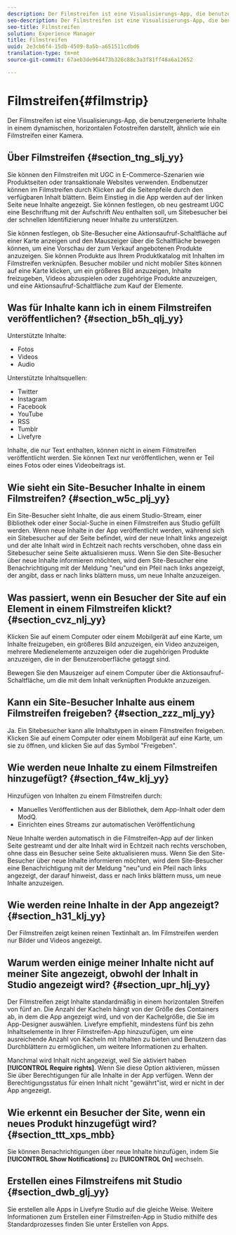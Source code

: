 ```yaml
---
description: Der Filmstreifen ist eine Visualisierungs-App, die benutzergenerierte Inhalte in einem dynamischen, horizontalen Fotostreifen darstellt, ähnlich wie ein Filmstreifen einer Kamera.
seo-description: Der Filmstreifen ist eine Visualisierungs-App, die benutzergenerierte Inhalte in einem dynamischen, horizontalen Fotostreifen darstellt, ähnlich wie ein Filmstreifen einer Kamera.
seo-title: Filmstreifen
solution: Experience Manager
title: Filmstreifen
uuid: 2e3cb6f4-15db-4509-8a5b-a651511cdbd6
translation-type: tm+mt
source-git-commit: 67aeb3de964473b326c88c3a3f81ff48a6a12652

---
```



# Filmstreifen{#filmstrip}

Der Filmstreifen ist eine Visualisierungs-App, die benutzergenerierte Inhalte in einem dynamischen, horizontalen Fotostreifen darstellt, ähnlich wie ein Filmstreifen einer Kamera.

## Über Filmstreifen {#section_tng_slj_yy}

Sie können den Filmstreifen mit UGC in E-Commerce-Szenarien wie Produktseiten oder transaktionale Websites verwenden. Endbenutzer können im Filmstreifen durch Klicken auf die Seitenpfeile durch den verfügbaren Inhalt blättern. Beim Einstieg in die App werden auf der linken Seite neue Inhalte angezeigt. Sie können festlegen, ob neu gestreamt UGC eine Beschriftung mit der Aufschrift *Neu* enthalten soll, um Sitebesucher bei der schnellen Identifizierung neuer Inhalte zu unterstützen.

Sie können festlegen, ob Site-Besucher eine Aktionsaufruf-Schaltfläche auf einer Karte anzeigen und den Mauszeiger über die Schaltfläche bewegen können, um eine Vorschau der zum Verkauf angebotenen Produkte anzuzeigen. Sie können Produkte aus Ihrem Produktkatalog mit Inhalten im Filmstreifen verknüpfen. Besucher mobiler und nicht mobiler Sites können auf eine Karte klicken, um ein größeres Bild anzuzeigen, Inhalte freizugeben, Videos abzuspielen oder zugehörige Produkte anzuzeigen, und eine Aktionsaufruf-Schaltfläche zum Kauf der Elemente.

## Was für Inhalte kann ich in einem Filmstreifen veröffentlichen? {#section_b5h_qlj_yy}

Unterstützte Inhalte:

* Fotos
* Videos
* Audio

Unterstützte Inhaltsquellen:

* Twitter
* Instagram
* Facebook
* YouTube
* RSS
* Tumblr
* Livefyre

Inhalte, die nur Text enthalten, können nicht in einem Filmstreifen veröffentlicht werden. Sie können Text nur veröffentlichen, wenn er Teil eines Fotos oder eines Videobeitrags ist.

## Wie sieht ein Site-Besucher Inhalte in einem Filmstreifen? {#section_w5c_plj_yy}

Ein Site-Besucher sieht Inhalte, die aus einem Studio-Stream, einer Bibliothek oder einer Social-Suche in einen Filmstreifen aus Studio gefüllt werden. Wenn neue Inhalte in der App veröffentlicht werden, während sich ein Sitebesucher auf der Seite befindet, wird der neue Inhalt links angezeigt und der alte Inhalt wird in Echtzeit nach rechts verschoben, ohne dass ein Sitebesucher seine Seite aktualisieren muss. Wenn Sie den Site-Besucher über neue Inhalte informieren möchten, wird dem Site-Besucher eine Benachrichtigung mit der Meldung "neu"und ein Pfeil nach links angezeigt, der angibt, dass er nach links blättern muss, um neue Inhalte anzuzeigen.

## Was passiert, wenn ein Besucher der Site auf ein Element in einem Filmstreifen klickt? {#section_cvz_nlj_yy}

Klicken Sie auf einem Computer oder einem Mobilgerät auf eine Karte, um Inhalte freizugeben, ein größeres Bild anzuzeigen, ein Video anzuzeigen, mehrere Medienelemente anzuzeigen oder die zugehörigen Produkte anzuzeigen, die in der Benutzeroberfläche getaggt sind.

Bewegen Sie den Mauszeiger auf einem Computer über die Aktionsaufruf-Schaltfläche, um die mit dem Inhalt verknüpften Produkte anzuzeigen.

## Kann ein Site-Besucher Inhalte aus einem Filmstreifen freigeben? {#section_zzz_mlj_yy}

Ja. Ein Sitebesucher kann alle Inhaltstypen in einem Filmstreifen freigeben. Klicken Sie auf einem Computer oder einem Mobilgerät auf eine Karte, um sie zu öffnen, und klicken Sie auf das Symbol "Freigeben".

## Wie werden neue Inhalte zu einem Filmstreifen hinzugefügt? {#section_f4w_klj_yy}

Hinzufügen von Inhalten zu einem Filmstreifen durch:

* Manuelles Veröffentlichen aus der Bibliothek, dem App-Inhalt oder dem ModQ.
* Einrichten eines Streams zur automatischen Veröffentlichung

Neue Inhalte werden automatisch in die Filmstreifen-App auf der linken Seite gestreamt und der alte Inhalt wird in Echtzeit nach rechts verschoben, ohne dass ein Besucher seine Seite aktualisieren muss. Wenn Sie den Site-Besucher über neue Inhalte informieren möchten, wird dem Site-Besucher eine Benachrichtigung mit der Meldung "neu"und ein Pfeil nach links angezeigt, der darauf hinweist, dass er nach links blättern muss, um neue Inhalte anzuzeigen.

## Wie werden reine Inhalte in der App angezeigt? {#section_h31_klj_yy}

Der Filmstreifen zeigt keinen reinen Textinhalt an. Im Filmstreifen werden nur Bilder und Videos angezeigt.

## Warum werden einige meiner Inhalte nicht auf meiner Site angezeigt, obwohl der Inhalt in Studio angezeigt wird? {#section_upr_hlj_yy}

Der Filmstreifen zeigt Inhalte standardmäßig in einem horizontalen Streifen von fünf an. Die Anzahl der Kacheln hängt von der Größe des Containers ab, in dem die App angezeigt wird, und von der Kachelgröße, die Sie im App-Designer auswählen. Livefyre empfiehlt, mindestens fünf bis zehn Inhaltselemente in Ihrer Filmstreifen-App hinzuzufügen, um eine ausreichende Anzahl von Kacheln mit Inhalten zu bieten und Benutzern das Durchblättern zu ermöglichen, um weitere Informationen zu erhalten.

Manchmal wird Inhalt nicht angezeigt, weil Sie aktiviert haben **[!UICONTROL Require rights]**. Wenn Sie diese Option aktivieren, müssen Sie über Berechtigungen für alle Inhalte in der App verfügen. Wenn der Berechtigungsstatus für einen Inhalt nicht "gewährt"ist, wird er nicht in der App angezeigt.

## Wie erkennt ein Besucher der Site, wenn ein neues Produkt hinzugefügt wird? {#section_ttt_xps_mbb}

Sie können Benachrichtigungen über neue Inhalte hinzufügen, indem Sie **[!UICONTROL Show Notifications]** zu **[!UICONTROL On]** wechseln.

## Erstellen eines Filmstreifens mit Studio {#section_dwb_glj_yy}

Sie erstellen alle Apps in Livefyre Studio auf die gleiche Weise. Weitere Informationen zum Erstellen einer Filmstreifen-App in Studio mithilfe des Standardprozesses finden Sie unter Erstellen von Apps.
